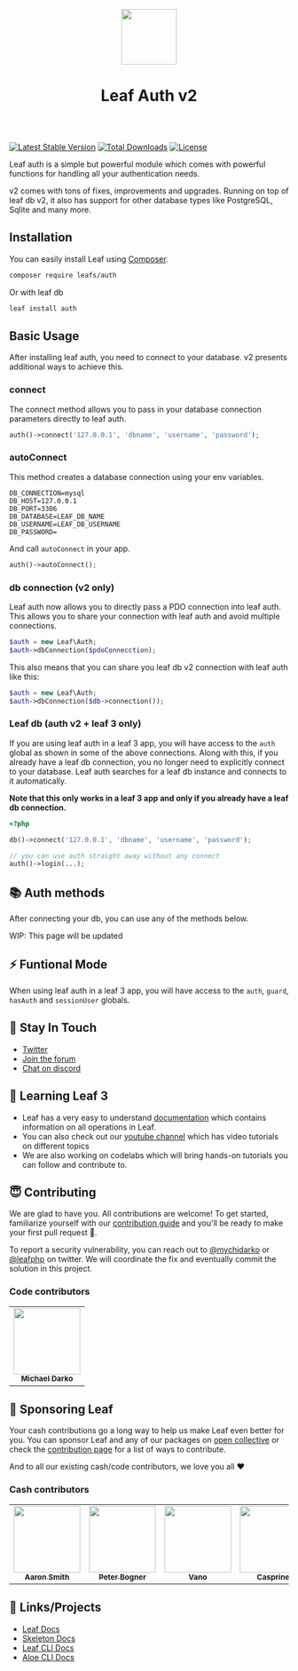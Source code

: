 <!-- markdownlint-disable no-inline-html -->
<p align="center">
  <br><br>
  <img src="https://leafphp.netlify.app/assets/img/leaf3-logo.png" height="100"/>
  <h1 align="center">Leaf Auth v2</h1>
  <br><br>
</p>

[![Latest Stable Version](https://poser.pugx.org/leafs/auth/v/stable)](https://packagist.org/packages/leafs/auth)
[![Total Downloads](https://poser.pugx.org/leafs/auth/downloads)](https://packagist.org/packages/leafs/auth)
[![License](https://poser.pugx.org/leafs/auth/license)](https://packagist.org/packages/leafs/auth)

Leaf auth is a simple but powerful module which comes with powerful functions for handling all your authentication needs.

v2 comes with tons of fixes, improvements and upgrades. Running on top of leaf db v2, it also has support for other database types like PostgreSQL, Sqlite and many more.

## Installation

You can easily install Leaf using [Composer](https://getcomposer.org/).

```bash
composer require leafs/auth
```

Or with leaf db

```sh
leaf install auth
```

## Basic Usage

After installing leaf auth, you need to connect to your database. v2 presents additional ways to achieve this.

### connect

The connect method allows you to pass in your database connection parameters directly to leaf auth.

```php
auth()->connect('127.0.0.1', 'dbname', 'username', 'password');
```

### autoConnect

This method creates a database connection using your env variables.

```env
DB_CONNECTION=mysql
DB_HOST=127.0.0.1
DB_PORT=3306
DB_DATABASE=LEAF_DB_NAME
DB_USERNAME=LEAF_DB_USERNAME
DB_PASSWORD=
```

And call `autoConnect` in your app.

```php
auth()->autoConnect();
```

### db connection (v2 only)

Leaf auth now allows you to directly pass a PDO connection into leaf auth. This allows you to share your connection with leaf auth and avoid multiple connections.

```php
$auth = new Leaf\Auth;
$auth->dbConnection($pdoConnecction);
```

This also means that you can share you leaf db v2 connection with leaf auth like this:

```php
$auth = new Leaf\Auth;
$auth->dbConnection($db->connection());
```

### Leaf db (auth v2 + leaf 3 only)

If you are using leaf auth in a leaf 3 app, you will have access to the `auth` global as shown in some of the above connections. Along with this, if you already have a leaf db connection, you no longer need to explicitly connect to your database. Leaf auth searches for a leaf db instance and connects to it automatically.

**Note that this only works in a leaf 3 app and only if you already have a leaf db connection.**

```php
<?php

db()->connect('127.0.0.1', 'dbname', 'username', 'password');

// you can use auth straight away without any connect
auth()->login(...);
```

## 📚 Auth methods

After connecting your db, you can use any of the methods below.

WIP: This page will be updated

## ⚡️ Funtional Mode

When using leaf auth in a leaf 3 app, you will have access to the `auth`, `guard`, `hasAuth` and `sessionUser` globals.

## 💬 Stay In Touch

- [Twitter](https://twitter.com/leafphp)
- [Join the forum](https://github.com/leafsphp/leaf/discussions/37)
- [Chat on discord](https://discord.com/invite/Pkrm9NJPE3)

## 📓 Learning Leaf 3

- Leaf has a very easy to understand [documentation](https://leafphp.dev) which contains information on all operations in Leaf.
- You can also check out our [youtube channel](https://www.youtube.com/channel/UCllE-GsYy10RkxBUK0HIffw) which has video tutorials on different topics
- We are also working on codelabs which will bring hands-on tutorials you can follow and contribute to.

## 😇 Contributing

We are glad to have you. All contributions are welcome! To get started, familiarize yourself with our [contribution guide](https://leafphp.dev/community/contributing.html) and you'll be ready to make your first pull request 🚀.

To report a security vulnerability, you can reach out to [@mychidarko](https://twitter.com/mychidarko) or [@leafphp](https://twitter.com/leafphp) on twitter. We will coordinate the fix and eventually commit the solution in this project.

### Code contributors

<table>
	<tr>
		<td align="center">
			<a href="https://github.com/mychidarko">
				<img src="https://avatars.githubusercontent.com/u/26604242?v=4" width="120px" alt=""/>
				<br />
				<sub>
					<b>Michael Darko</b>
				</sub>
			</a>
		</td>
	</tr>
</table>

## 🤩 Sponsoring Leaf

Your cash contributions go a long way to help us make Leaf even better for you. You can sponsor Leaf and any of our packages on [open collective](https://opencollective.com/leaf) or check the [contribution page](https://leafphp.dev/support/) for a list of ways to contribute.

And to all our existing cash/code contributors, we love you all ❤️

### Cash contributors

<table>
	<tr>
		<td align="center">
			<a href="https://opencollective.com/aaron-smith3">
				<img src="https://images.opencollective.com/aaron-smith3/08ee620/avatar/256.png" width="120px" alt=""/>
				<br />
				<sub><b>Aaron Smith</b></sub>
			</a>
		</td>
		<td align="center">
			<a href="https://opencollective.com/peter-bogner">
				<img src="https://images.opencollective.com/peter-bogner/avatar/256.png" width="120px" alt=""/>
				<br />
				<sub><b>Peter Bogner</b></sub>
			</a>
		</td>
		<td align="center">
			<a href="#">
				<img src="https://images.opencollective.com/guest-32634fda/avatar.png" width="120px" alt=""/>
				<br />
				<sub><b>Vano</b></sub>
			</a>
		</td>
		<td align="center">
			<a href="#">
				<img src="https://images.opencollective.com/guest-c72a498e/avatar/256.png" width="120px" alt=""/>
				<br />
				<sub><b>Casprine</b></sub>
			</a>
		</td>
	</tr>
</table>

## 🤯 Links/Projects

- [Leaf Docs](https://leafphp.dev)
- [Skeleton Docs](https://skeleton.leafphp.dev)
- [Leaf CLI Docs](https://cli.leafphp.dev)
- [Aloe CLI Docs](https://leafphp.dev/aloe-cli/)

